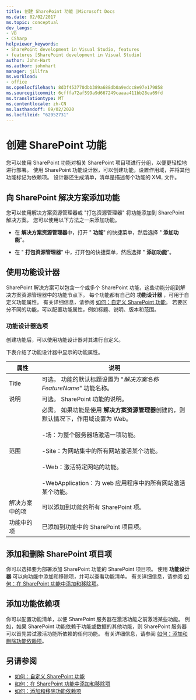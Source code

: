 ```yaml
---
title: 创建 SharePoint 功能 |Microsoft Docs
ms.date: 02/02/2017
ms.topic: conceptual
dev_langs:
- VB
- CSharp
helpviewer_keywords:
- SharePoint development in Visual Studio, features
- features [SharePoint development in Visual Studio]
author: John-Hart
ms.author: johnhart
manager: jillfra
ms.workload:
- office
ms.openlocfilehash: 8d3f453770dbb389a688db0a9edcc8e97e179858
ms.sourcegitcommit: 6cfffa72af599a9d667249caaaa411bb28ea69fd
ms.translationtype: MT
ms.contentlocale: zh-CN
ms.lasthandoff: 09/02/2020
ms.locfileid: "62952731"
---
```

# <a name="create-sharepoint-features"></a>创建 SharePoint 功能
  您可以使用 SharePoint 功能对相关 SharePoint 项目项进行分组，以便更轻松地进行部署。 使用 SharePoint 功能设计器，可以创建功能，设置作用域，并将其他功能标记为依赖项。 设计器还生成清单，清单是描述每个功能的 XML 文件。

## <a name="add-features-to-the-sharepoint-solution"></a>向 SharePoint 解决方案添加功能
 您可以使用解决方案资源管理器或 "打包资源管理器" 将功能添加到 SharePoint 解决方案。 您可以使用以下方法之一来添加功能。

- 在 **解决方案资源管理器**中，打开 " **功能**" 的快捷菜单，然后选择 " **添加功能**"。

- 在 " **打包资源管理器**" 中，打开包的快捷菜单，然后选择 " **添加功能**"。

## <a name="using-the-feature-designer"></a>使用功能设计器
 SharePoint 解决方案可以包含一个或多个 SharePoint 功能，这些功能分组到解决方案资源管理器中的功能节点下。 每个功能都有自己的 **功能设计器** ，可用于自定义功能属性。 有关详细信息，请参阅 [如何：自定义 SharePoint 功能](../sharepoint/how-to-customize-a-sharepoint-feature.md)。 若要区分不同的功能，可以配置功能属性，例如标题、说明、版本和范围。

### <a name="feature-designer-options"></a>功能设计器选项
 创建功能后，可以使用功能设计器对其进行自定义。

 下表介绍了功能设计器中显示的功能属性。

|属性|说明|
|--------------|-----------------|
|Title|可选。 功能的默认标题设置为 "*解决方案名称* *FeatureName*" 功能名称。|
|说明|可选。 SharePoint 功能的说明。|
|范围|必需。 如果功能是使用 **解决方案资源管理器**创建的，则默认情况下，作用域设置为 Web。<br /><br /> -场：为整个服务器场激活一项功能。<br /><br /> -Site：为网站集中的所有网站激活某个功能。<br /><br /> -Web：激活特定网站的功能。<br /><br /> -WebApplication：为 web 应用程序中的所有网站激活某个功能。|
|解决方案中的项|可以添加到功能的所有 SharePoint 项。|
|功能中的项|已添加到功能中的 SharePoint 项目项。|

## <a name="add-and-remove-sharepoint-project-items"></a>添加和删除 SharePoint 项目项
 你可以选择要为部署添加 SharePoint 功能的 SharePoint 项目项。 使用 **功能设计器** 可以向功能中添加和移除项，并可以查看功能清单。 有关详细信息，请参阅 [如何：在 SharePoint 功能中添加和移除项](../sharepoint/how-to-add-and-remove-items-to-sharepoint-features.md)。

## <a name="add-feature-dependencies"></a>添加功能依赖项
 你可以配置功能清单，以便 SharePoint 服务器在激活功能之前激活某些功能。 例如，如果 SharePoint 功能依赖于功能或数据的其他功能，则 SharePoint 服务器可以首先尝试激活功能所依赖的任何功能。 有关详细信息，请参阅 [如何：添加和删除功能依赖项](../sharepoint/how-to-add-and-remove-feature-dependencies.md)。

## <a name="see-also"></a>另请参阅
- [如何：自定义 SharePoint 功能](../sharepoint/how-to-customize-a-sharepoint-feature.md)
- [如何：在 SharePoint 功能中添加和移除项](../sharepoint/how-to-add-and-remove-items-to-sharepoint-features.md)
- [如何：添加和移除功能依赖项](../sharepoint/how-to-add-and-remove-feature-dependencies.md)
